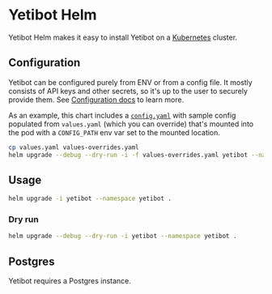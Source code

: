 # Yetibot Helm

Yetibot Helm makes it easy to install Yetibot on a
[Kubernetes](https://kubernetes.io/) cluster.

## Configuration

Yetibot can be configured purely from ENV or from a config file. It mostly
consists of API keys and other secrets, so it's up to the user to securely
provide them. See [Configuration
docs](https://github.com/yetibot/yetibot.core/blob/master/doc/CONFIGURATION.md)
to learn more.

As an example, this chart includes a [`config.yaml`](templates/config.yaml) with
sample config populated from `values.yaml` (which you can override) that's
mounted into the pod with a `CONFIG_PATH` env var set to the mounted location.

```bash
cp values.yaml values-overrides.yaml
helm upgrade --debug --dry-run -i -f values-overrides.yaml yetibot --namespace yetibot .
```

## Usage

```bash
helm upgrade -i yetibot --namespace yetibot .
```

### Dry run

```bash
helm upgrade --debug --dry-run -i yetibot --namespace yetibot .
```

## Postgres

Yetibot requires a Postgres instance.
